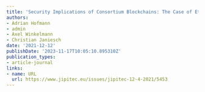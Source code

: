 ```yaml
---
title: 'Security Implications of Consortium Blockchains: The Case of Ethereum Networks'
authors:
- Adrian Hofmann
- admin
- Axel Winkelmann
- Christian Janiesch
date: '2021-12-12'
publishDate: '2023-11-17T10:05:10.895310Z'
publication_types:
- article-journal
links:
- name: URL
  url: https://www.jipitec.eu/issues/jipitec-12-4-2021/5453
---
```

